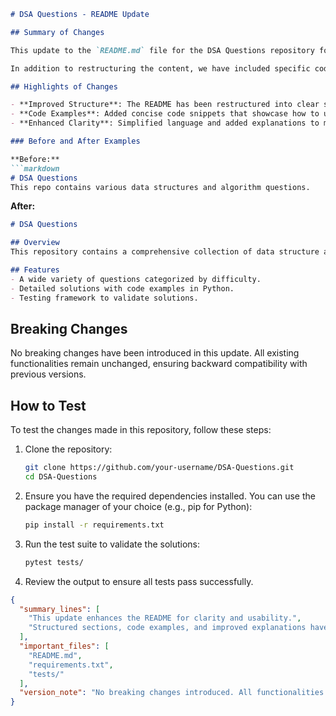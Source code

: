 ```markdown
# DSA Questions - README Update

## Summary of Changes

This update to the `README.md` file for the DSA Questions repository focuses on enhancing clarity and usability for developers and contributors. The main goal is to provide a more structured overview of the project, including detailed sections on features, usage examples, and testing procedures. By improving the documentation, we aim to foster greater collaboration within the open-source community and make it easier for newcomers to navigate the repository.

In addition to restructuring the content, we have included specific code examples that demonstrate how to effectively use the provided data structures and algorithms. These examples are designed to illustrate the practical application of the concepts covered in this repository, making it easier for users to understand and implement them in their own projects.

## Highlights of Changes

- **Improved Structure**: The README has been restructured into clear sections, including an overview, features, examples, and testing instructions.
- **Code Examples**: Added concise code snippets that showcase how to use the implemented algorithms effectively.
- **Enhanced Clarity**: Simplified language and added explanations to make the documentation more accessible for beginners.

### Before and After Examples

**Before:**
```markdown
# DSA Questions
This repo contains various data structures and algorithm questions.
```

**After:**
```markdown
# DSA Questions

## Overview
This repository contains a comprehensive collection of data structure and algorithm questions, along with solutions and explanations.

## Features
- A wide variety of questions categorized by difficulty.
- Detailed solutions with code examples in Python.
- Testing framework to validate solutions.
```

## Breaking Changes

No breaking changes have been introduced in this update. All existing functionalities remain unchanged, ensuring backward compatibility with previous versions.

## How to Test

To test the changes made in this repository, follow these steps:

1. Clone the repository:
   ```bash
   git clone https://github.com/your-username/DSA-Questions.git
   cd DSA-Questions
   ```

2. Ensure you have the required dependencies installed. You can use the package manager of your choice (e.g., pip for Python):
   ```bash
   pip install -r requirements.txt
   ```

3. Run the test suite to validate the solutions:
   ```bash
   pytest tests/
   ```

4. Review the output to ensure all tests pass successfully.

```json
{
  "summary_lines": [
    "This update enhances the README for clarity and usability.",
    "Structured sections, code examples, and improved explanations have been added."
  ],
  "important_files": [
    "README.md",
    "requirements.txt",
    "tests/"
  ],
  "version_note": "No breaking changes introduced. All functionalities remain unchanged."
}
```
```